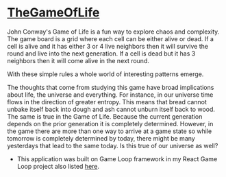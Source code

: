 # [TheGameOfLife](https://thegameoflifeserver20250114123040.azurewebsites.net/)

John Conway's Game of Life is a fun way to explore chaos and complexity. The game board is a grid where each cell can be either alive or dead. If a cell is alive and it has either 3 or 4 live neighbors then it will survive the round and live into the next generation. If a cell is dead but it has 3 neighbors then it will come alive in the next round.

With these simple rules a whole world of interesting patterns emerge.

The thoughts that come from studying this game have broad implications about life, the universe and everything. For instance, in our universe time flows in the direction of greater entropy. This means that bread cannot unbake itself back into dough and ash cannot unburn itself back to wood. The same is true in the Game of Life. Because the current generation depends on the prior generation it is completely determined. However, in the game there are more than one way to arrive at a game state so while tomorrow is completely determined by today, there might be many yesterdays that lead to the same today. Is this true of our universe as well?

* This application was built on Game Loop framework in my React Game Loop project also listed [here](https://github.com/TheFreck/ReactGameLoop).

